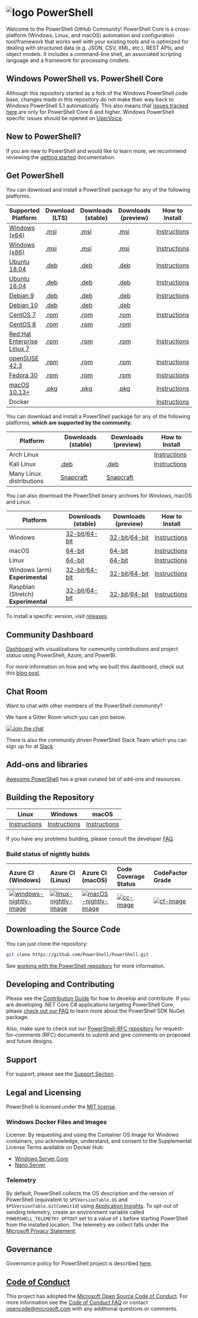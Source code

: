 # ![logo][] PowerShell

Welcome to the PowerShell GitHub Community!
PowerShell Core is a cross-platform (Windows, Linux, and macOS) automation and configuration tool/framework that works well with your existing tools and is optimized
for dealing with structured data (e.g. JSON, CSV, XML, etc.), REST APIs, and object models.
It includes a command-line shell, an associated scripting language and a framework for processing cmdlets.

[logo]: https://raw.githubusercontent.com/PowerShell/PowerShell/master/assets/ps_black_64.svg?sanitize=true

## Windows PowerShell vs. PowerShell Core

Although this repository started as a fork of the Windows PowerShell code base, changes made in this repository do not make their way back to Windows PowerShell 5.1 automatically.
This also means that [issues tracked here][issues] are only for PowerShell Core 6 and higher.
Windows PowerShell specific issues should be opened on [UserVoice][].

[issues]: https://github.com/PowerShell/PowerShell/issues
[UserVoice]: https://windowsserver.uservoice.com/forums/301869-powershell

## New to PowerShell?

If you are new to PowerShell and would like to learn more, we recommend reviewing the [getting started][] documentation.

[getting started]: https://github.com/PowerShell/PowerShell/tree/master/docs/learning-powershell

## Get PowerShell

You can download and install a PowerShell package for any of the following platforms.

| Supported Platform                         | Download (LTS)          | Downloads (stable)      | Downloads (preview)   | How to Install                |
| -------------------------------------------| ------------------------| ------------------------| ----------------------| ------------------------------|
| [Windows (x64)][corefx-win]                | [.msi][rl-windows-64]   | [.msi][rl-windows-64]   | [.msi][pv-windows-64] | [Instructions][in-windows]    |
| [Windows (x86)][corefx-win]                | [.msi][rl-windows-86]   | [.msi][rl-windows-86]   | [.msi][pv-windows-86] | [Instructions][in-windows]    |
| [Ubuntu 18.04][corefx-linux]               | [.deb][lts-ubuntu18]    | [.deb][rl-ubuntu18]     | [.deb][pv-ubuntu18]   | [Instructions][in-ubuntu18]   |
| [Ubuntu 16.04][corefx-linux]               | [.deb][lts-ubuntu16]    | [.deb][rl-ubuntu16]     | [.deb][pv-ubuntu16]   | [Instructions][in-ubuntu16]   |
| [Debian 9][corefx-linux]                   | [.deb][lts-debian9]     | [.deb][rl-debian9]      | [.deb][pv-debian9]    | [Instructions][in-deb9]       |
| [Debian 10][corefx-linux]                  | [.deb][lts-debian10]    | [.deb][rl-debian10]     | [.deb][pv-debian10]   |                               |
| [CentOS 7][corefx-linux]                   | [.rpm][lts-centos]      | [.rpm][rl-centos]       | [.rpm][pv-centos]     | [Instructions][in-centos]     |
| [CentOS 8][corefx-linux]                   | [.rpm][lts-centos8]     | [.rpm][rl-centos8]      | [.rpm][pv-centos8]    |                               |
| [Red Hat Enterprise Linux 7][corefx-linux] | [.rpm][lts-centos]      | [.rpm][rl-centos]       | [.rpm][pv-centos]     | [Instructions][in-rhel7]      |
| [openSUSE 42.3][corefx-linux]              | [.rpm][lts-centos]      | [.rpm][rl-centos]       | [.rpm][pv-centos]     | [Instructions][in-opensuse]   |
| [Fedora 30][corefx-linux]                  | [.rpm][lts-centos]      | [.rpm][rl-centos]       | [.rpm][pv-centos]     | [Instructions][in-fedora]     |
| [macOS 10.13+][corefx-macos]               | [.pkg][lts-macos]       | [.pkg][rl-macos]        | [.pkg][pv-macos]      | [Instructions][in-macos]      |
| Docker                                     |                         |                         |                       | [Instructions][in-docker]     |

You can download and install a PowerShell package for any of the following platforms, **which are supported by the community.**

| Platform                 | Downloads (stable)      | Downloads (preview)           | How to Install                |
| -------------------------| ------------------------| ----------------------------- | ------------------------------|
| Arch Linux               |                         |                               | [Instructions][in-archlinux]  |
| Kali Linux               | [.deb][rl-ubuntu16]     | [.deb][pv-ubuntu16]           | [Instructions][in-kali]       |
| Many Linux distributions | [Snapcraft][rl-snap]    | [Snapcraft][pv-snap]          |                               |

You can also download the PowerShell binary archives for Windows, macOS and Linux.

| Platform                            | Downloads (stable)                               | Downloads (preview)                             | How to Install                                 |
| ------------------------------------| ------------------------------------------------ | ------------------------------------------------| -----------------------------------------------|
| Windows                             | [32-bit][rl-winx86-zip]/[64-bit][rl-winx64-zip]  | [32-bit][pv-winx86-zip]/[64-bit][pv-winx64-zip] | [Instructions][in-windows-zip]                 |
| macOS                               | [64-bit][rl-macos-tar]                           | [64-bit][pv-macos-tar]                          | [Instructions][in-tar-macos]                   |
| Linux                               | [64-bit][rl-linux-tar]                           | [64-bit][pv-linux-tar]                          | [Instructions][in-tar-linux]                   |
| Windows (arm) **Experimental**      | [32-bit][rl-winarm]/[64-bit][rl-winarm64]        | [32-bit][pv-winarm]/[64-bit][pv-winarm64]       | [Instructions][in-arm]                         |
| Raspbian (Stretch) **Experimental** | [32-bit][rl-arm32]/[64-bit][rl-arm64]    | [32-bit][pv-arm32]/[64-bit][pv-arm64]           | [Instructions][in-raspbian]                    |

[lts-ubuntu18]: https://github.com/PowerShell/PowerShell/releases/download/v7.0.1/powershell-lts_7.0.1-1.ubuntu.18.04_amd64.deb
[lts-ubuntu16]: https://github.com/PowerShell/PowerShell/releases/download/v7.0.1/powershell-lts_7.0.1-1.ubuntu.16.04_amd64.deb
[lts-debian9]: https://github.com/PowerShell/PowerShell/releases/download/v7.0.1/powershell-lts_7.0.1-1.debian.9_amd64.deb
[lts-debian10]: https://github.com/PowerShell/PowerShell/releases/download/v7.0.1/powershell-lts_7.0.1-1.debian.10_amd64.deb
[lts-centos]: https://github.com/PowerShell/PowerShell/releases/download/v7.0.1/powershell-lts-7.0.1-1.rhel.7.x86_64.rpm
[lts-centos8]: https://github.com/PowerShell/PowerShell/releases/download/v7.0.1/powershell-lts-7.0.1-1.centos.8.x86_64.rpm
[lts-macos]: https://github.com/PowerShell/PowerShell/releases/download/v7.0.1/powershell-lts-7.0.1-osx-x64.pkg

[rl-windows-64]: https://github.com/PowerShell/PowerShell/releases/download/v7.0.1/PowerShell-7.0.1-win-x64.msi
[rl-windows-86]: https://github.com/PowerShell/PowerShell/releases/download/v7.0.1/PowerShell-7.0.1-win-x86.msi
[rl-ubuntu18]: https://github.com/PowerShell/PowerShell/releases/download/v7.0.1/powershell_7.0.1-1.ubuntu.18.04_amd64.deb
[rl-ubuntu16]: https://github.com/PowerShell/PowerShell/releases/download/v7.0.1/powershell_7.0.1-1.ubuntu.16.04_amd64.deb
[rl-debian9]: https://github.com/PowerShell/PowerShell/releases/download/v7.0.1/powershell_7.0.1-1.debian.9_amd64.deb
[rl-debian10]: https://github.com/PowerShell/PowerShell/releases/download/v7.0.1/powershell_7.0.1-1.debian.10_amd64.deb
[rl-centos]: https://github.com/PowerShell/PowerShell/releases/download/v7.0.1/powershell-7.0.1-1.rhel.7.x86_64.rpm
[rl-centos8]: https://github.com/PowerShell/PowerShell/releases/download/v7.0.1/powershell-7.0.1-1.centos.8.x86_64.rpm
[rl-macos]: https://github.com/PowerShell/PowerShell/releases/download/v7.0.1/powershell-7.0.1-osx-x64.pkg
[rl-winarm]: https://github.com/PowerShell/PowerShell/releases/download/v7.0.1/PowerShell-7.0.1-win-arm32.zip
[rl-winarm64]: https://github.com/PowerShell/PowerShell/releases/download/v7.0.1/PowerShell-7.0.1-win-arm64.zip
[rl-winx86-zip]: https://github.com/PowerShell/PowerShell/releases/download/v7.0.1/PowerShell-7.0.1-win-x86.zip
[rl-winx64-zip]: https://github.com/PowerShell/PowerShell/releases/download/v7.0.1/PowerShell-7.0.1-win-x64.zip
[rl-macos-tar]: https://github.com/PowerShell/PowerShell/releases/download/v7.0.1/powershell-7.0.1-osx-x64.tar.gz
[rl-linux-tar]: https://github.com/PowerShell/PowerShell/releases/download/v7.0.1/powershell-7.0.1-linux-x64.tar.gz
[rl-arm32]: https://github.com/PowerShell/PowerShell/releases/download/v7.0.1/powershell-7.0.1-linux-arm32.tar.gz
[rl-arm64]: https://github.com/PowerShell/PowerShell/releases/download/v7.0.1/powershell-7.0.1-linux-arm64.tar.gz
[rl-snap]: https://snapcraft.io/powershell

[pv-windows-64]: https://github.com/PowerShell/PowerShell/releases/download/v7.1.0-preview.3/PowerShell-7.1.0-preview.3-win-x64.msi
[pv-windows-86]: https://github.com/PowerShell/PowerShell/releases/download/v7.1.0-preview.3/PowerShell-7.1.0-preview.3-win-x86.msi
[pv-ubuntu18]: https://github.com/PowerShell/PowerShell/releases/download/v7.1.0-preview.3/powershell-preview_7.1.0-preview.3-1.ubuntu.18.04_amd64.deb
[pv-ubuntu16]: https://github.com/PowerShell/PowerShell/releases/download/v7.1.0-preview.3/powershell-preview_7.1.0-preview.3-1.ubuntu.16.04_amd64.deb
[pv-debian9]: https://github.com/PowerShell/PowerShell/releases/download/v7.1.0-preview.3/powershell-preview_7.1.0-preview.3-1.debian.9_amd64.deb
[pv-debian10]: https://github.com/PowerShell/PowerShell/releases/download/v7.1.0-preview.3/powershell-preview_7.1.0-preview.3-1.debian.10_amd64.deb
[pv-centos]: https://github.com/PowerShell/PowerShell/releases/download/v7.1.0-preview.3/powershell-preview-7.1.0_preview.3-1.rhel.7.x86_64.rpm
[pv-centos8]: https://github.com/PowerShell/PowerShell/releases/download/v7.1.0-preview.3/powershell-preview-7.1.0_preview.3-1.centos.8.x86_64.rpm
[pv-macos]: https://github.com/PowerShell/PowerShell/releases/download/v7.1.0-preview.3/powershell-7.1.0-preview.3-osx-x64.pkg
[pv-winarm]: https://github.com/PowerShell/PowerShell/releases/download/v7.1.0-preview.3/PowerShell-7.1.0-preview.3-win-arm32.zip
[pv-winarm64]: https://github.com/PowerShell/PowerShell/releases/download/v7.1.0-preview.3/PowerShell-7.1.0-preview.3-win-arm64.zip
[pv-winx86-zip]: https://github.com/PowerShell/PowerShell/releases/download/v7.1.0-preview.3/PowerShell-7.1.0-preview.3-win-x86.zip
[pv-winx64-zip]: https://github.com/PowerShell/PowerShell/releases/download/v7.1.0-preview.3/PowerShell-7.1.0-preview.3-win-x64.zip
[pv-macos-tar]: https://github.com/PowerShell/PowerShell/releases/download/v7.1.0-preview.3/powershell-7.1.0-preview.3-osx-x64.tar.gz
[pv-linux-tar]: https://github.com/PowerShell/PowerShell/releases/download/v7.1.0-preview.3/powershell-7.1.0-preview.3-linux-x64.tar.gz
[pv-arm32]: https://github.com/PowerShell/PowerShell/releases/download/v7.1.0-preview.3/powershell-7.1.0-preview.3-linux-arm32.tar.gz
[pv-arm64]: https://github.com/PowerShell/PowerShell/releases/download/v7.1.0-preview.3/powershell-7.1.0-preview.3-linux-arm64.tar.gz
[pv-snap]: https://snapcraft.io/powershell-preview

[in-windows]: https://docs.microsoft.com/powershell/scripting/install/installing-powershell-core-on-windows
[in-ubuntu16]: https://docs.microsoft.com/powershell/scripting/install/installing-powershell-core-on-linux#ubuntu-1604
[in-ubuntu18]: https://docs.microsoft.com/powershell/scripting/install/installing-powershell-core-on-linux#ubuntu-1804
[in-deb9]: https://docs.microsoft.com/powershell/scripting/install/installing-powershell-core-on-linux#debian-9
[in-centos]: https://docs.microsoft.com/powershell/scripting/install/installing-powershell-core-on-linux#centos-7
[in-rhel7]: https://docs.microsoft.com/powershell/scripting/install/installing-powershell-core-on-linux#red-hat-enterprise-linux-rhel-7
[in-opensuse]: https://docs.microsoft.com/powershell/scripting/install/installing-powershell-core-on-linux#opensuse
[in-fedora]: https://docs.microsoft.com/powershell/scripting/install/installing-powershell-core-on-linux#fedora
[in-archlinux]: https://docs.microsoft.com/powershell/scripting/install/installing-powershell-core-on-linux#arch-linux
[in-macos]: https://docs.microsoft.com/powershell/scripting/install/installing-powershell-core-on-macos
[in-docker]: https://github.com/PowerShell/PowerShell-Docker
[in-kali]: https://docs.microsoft.com/powershell/scripting/install/installing-powershell-core-on-linux#kali
[in-windows-zip]: https://docs.microsoft.com/powershell/scripting/install/installing-powershell-core-on-windows#zip
[in-tar-linux]: https://docs.microsoft.com/powershell/scripting/install/installing-powershell-core-on-linux#binary-archives
[in-tar-macos]: https://docs.microsoft.com/powershell/scripting/install/installing-powershell-core-on-macos#binary-archives
[in-raspbian]: https://docs.microsoft.com/powershell/scripting/install/installing-powershell-core-on-linux#raspbian
[in-arm]: https://docs.microsoft.com/powershell/scripting/install/powershell-core-on-arm
[corefx-win]:https://github.com/dotnet/core/blob/master/release-notes/3.0/3.0-supported-os.md#windows
[corefx-linux]:https://github.com/dotnet/core/blob/master/release-notes/3.0/3.0-supported-os.md#linux
[corefx-macos]:https://github.com/dotnet/core/blob/master/release-notes/3.0/3.0-supported-os.md#macos

To install a specific version, visit [releases](https://github.com/PowerShell/PowerShell/releases).

## Community Dashboard

[Dashboard](https://aka.ms/psgithubbi) with visualizations for community contributions and project status using PowerShell, Azure, and PowerBI.

For more information on how and why we built this dashboard, check out this [blog post](https://devblogs.microsoft.com/powershell/powershell-open-source-community-dashboard/).

## Chat Room

Want to chat with other members of the PowerShell community?

We have a Gitter Room which you can join below.

[![Join the chat](https://img.shields.io/static/v1.svg?label=chat&message=on%20gitter&color=informational&logo=gitter)](https://gitter.im/PowerShell/PowerShell?utm_source=badge&utm_medium=badge&utm_campaign=pr-badge&utm_content=badge)

There is also the community driven PowerShell Slack Team which you can sign up for at [Slack].

[Slack]: http://slack.poshcode.org

## Add-ons and libraries

[Awesome PowerShell](https://github.com/janikvonrotz/awesome-powershell) has a great curated list of add-ons and resources.

## Building the Repository

| Linux                    | Windows                    | macOS                   |
|--------------------------|----------------------------|------------------------|
| [Instructions][bd-linux] | [Instructions][bd-windows] | [Instructions][bd-macOS] |

If you have any problems building, please consult the developer [FAQ][].

### Build status of nightly builds

| Azure CI (Windows)                       | Azure CI (Linux)                               | Azure CI (macOS)                               | Code Coverage Status     | CodeFactor Grade         |
|:-----------------------------------------|:-----------------------------------------------|:-----------------------------------------------|:-------------------------|:-------------------------|
| [![windows-nightly-image][]][windows-nightly-site] | [![linux-nightly-image][]][linux-nightly-site] | [![macOS-nightly-image][]][macos-nightly-site] | [![cc-image][]][cc-site] | [![cf-image][]][cf-site] |

[bd-linux]: https://github.com/PowerShell/PowerShell/tree/master/docs/building/linux.md
[bd-windows]: https://github.com/PowerShell/PowerShell/tree/master/docs/building/windows-core.md
[bd-macOS]: https://github.com/PowerShell/PowerShell/tree/master/docs/building/macos.md

[FAQ]: https://github.com/PowerShell/PowerShell/tree/master/docs/FAQ.md

[windows-nightly-site]: https://powershell.visualstudio.com/PowerShell/_build/latest?definitionId=32
[linux-nightly-site]: https://powershell.visualstudio.com/PowerShell/_build?definitionId=23
[macos-nightly-site]: https://powershell.visualstudio.com/PowerShell/_build?definitionId=24
[windows-nightly-image]: https://powershell.visualstudio.com/PowerShell/_apis/build/status/PowerShell-CI-Windows-daily
[linux-nightly-image]: https://powershell.visualstudio.com/PowerShell/_apis/build/status/PowerShell-CI-linux-daily?branchName=master
[macOS-nightly-image]: https://powershell.visualstudio.com/PowerShell/_apis/build/status/PowerShell-CI-macos-daily?branchName=master
[cc-site]: https://codecov.io/gh/PowerShell/PowerShell
[cc-image]: https://codecov.io/gh/PowerShell/PowerShell/branch/master/graph/badge.svg
[cf-site]: https://www.codefactor.io/repository/github/powershell/powershell
[cf-image]: https://www.codefactor.io/repository/github/powershell/powershell/badge

## Downloading the Source Code

You can just clone the repository:

```sh
git clone https://github.com/PowerShell/PowerShell.git
```

See [working with the PowerShell repository](https://github.com/PowerShell/PowerShell/tree/master/docs/git) for more information.

## Developing and Contributing

Please see the [Contribution Guide][] for how to develop and contribute.
If you are developing .NET Core C# applications targeting PowerShell Core, please [check out our FAQ][] to learn more about the PowerShell SDK NuGet package.

Also, make sure to check out our [PowerShell-RFC repository](https://github.com/powershell/powershell-rfc) for request-for-comments (RFC) documents to submit and give comments on proposed and future designs.

[Contribution Guide]: https://github.com/PowerShell/PowerShell/blob/master/.github/CONTRIBUTING.md
[check out our FAQ]: https://github.com/PowerShell/PowerShell/tree/master/docs/FAQ.md#where-do-i-get-the-powershell-core-sdk-package

## Support

For support, please see the [Support Section][].

[Support Section]: https://github.com/PowerShell/PowerShell/tree/master/.github/SUPPORT.md

## Legal and Licensing

PowerShell is licensed under the [MIT license][].

[MIT license]: https://github.com/PowerShell/PowerShell/tree/master/LICENSE.txt

### Windows Docker Files and Images

License: By requesting and using the Container OS Image for Windows containers, you acknowledge, understand, and consent to the Supplemental License Terms available on Docker Hub:

- [Windows Server Core](https://hub.docker.com/r/microsoft/windowsservercore/)
- [Nano Server](https://hub.docker.com/r/microsoft/nanoserver/)

### Telemetry

By default, PowerShell collects the OS description and the version of PowerShell (equivalent to `$PSVersionTable.OS` and `$PSVersionTable.GitCommitId`) using [Application Insights](https://azure.microsoft.com/services/application-insights/).
To opt-out of sending telemetry, create an environment variable called `POWERSHELL_TELEMETRY_OPTOUT` set to a value of `1` before starting PowerShell from the installed location.
The telemetry we collect falls under the [Microsoft Privacy Statement](https://privacy.microsoft.com/privacystatement/).

## Governance

Governance policy for PowerShell project is described [here][].

[here]: https://github.com/PowerShell/PowerShell/blob/master/docs/community/governance.md

## [Code of Conduct][conduct-md]

This project has adopted the [Microsoft Open Source Code of Conduct][conduct-code].
For more information see the [Code of Conduct FAQ][conduct-FAQ] or contact [opencode@microsoft.com][conduct-email] with any additional questions or comments.

[conduct-code]: https://opensource.microsoft.com/codeofconduct/
[conduct-FAQ]: https://opensource.microsoft.com/codeofconduct/faq/
[conduct-email]: mailto:opencode@microsoft.com
[conduct-md]: https://github.com/PowerShell/PowerShell/tree/master/CODE_OF_CONDUCT.md
